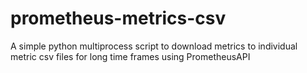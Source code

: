 # prometheus-metrics-csv
A simple python multiprocess script to download metrics to individual metric csv files for long time frames using PrometheusAPI
